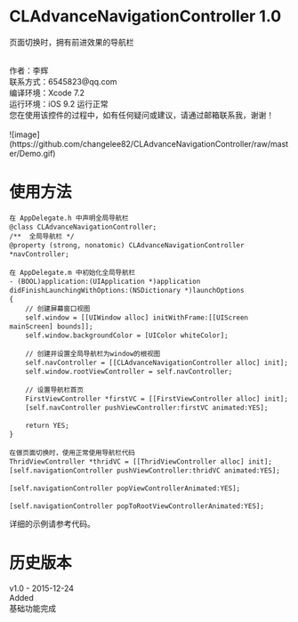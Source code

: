 # CLAdvanceNavigationController 1.0
页面切换时，拥有前进效果的导航栏

<br />
作者：李辉 <br />
联系方式：6545823@qq.com <br />
编译环境：Xcode 7.2 <br />
运行环境：iOS 9.2 运行正常 <br />
您在使用该控件的过程中，如有任何疑问或建议，请通过邮箱联系我，谢谢！ <br />

<br />
![image](https://github.com/changelee82/CLAdvanceNavigationController/raw/master/Demo.gif)
<br />

使用方法
===============

    在 AppDelegate.h 中声明全局导航栏
    @class CLAdvanceNavigationController;
    /**  全局导航栏 */
    @property (strong, nonatomic) CLAdvanceNavigationController *navController;
    
    在 AppDelegate.m 中初始化全局导航栏
    - (BOOL)application:(UIApplication *)application didFinishLaunchingWithOptions:(NSDictionary *)launchOptions
    {
        // 创建屏幕窗口视图
        self.window = [[UIWindow alloc] initWithFrame:[[UIScreen mainScreen] bounds]];
        self.window.backgroundColor = [UIColor whiteColor];
        
        // 创建并设置全局导航栏为window的根视图
        self.navController = [[CLAdvanceNavigationController alloc] init];
        self.window.rootViewController = self.navController;
        
        // 设置导航栏首页
        FirstViewController *firstVC = [[FirstViewController alloc] init];
        [self.navController pushViewController:firstVC animated:YES];
        
        return YES;
    }
    
    在做页面切换时，使用正常使用导航栏代码
    ThridViewController *thridVC = [[ThridViewController alloc] init];
    [self.navigationController pushViewController:thridVC animated:YES];
    
    [self.navigationController popViewControllerAnimated:YES];
    
    [self.navigationController popToRootViewControllerAnimated:YES];



详细的示例请参考代码。 <br />

历史版本
===============
v1.0 - 2015-12-24 <br />
Added <br />
基础功能完成 <br />
